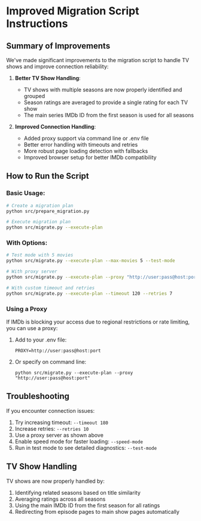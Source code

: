 # Improved Migration Script Instructions

## Summary of Improvements
We've made significant improvements to the migration script to handle TV shows and improve connection reliability:

1. **Better TV Show Handling**:
   - TV shows with multiple seasons are now properly identified and grouped
   - Season ratings are averaged to provide a single rating for each TV show
   - The main series IMDb ID from the first season is used for all seasons

2. **Improved Connection Handling**:
   - Added proxy support via command line or .env file
   - Better error handling with timeouts and retries
   - More robust page loading detection with fallbacks
   - Improved browser setup for better IMDb compatibility


## How to Run the Script

### Basic Usage:
```bash
# Create a migration plan
python src/prepare_migration.py

# Execute migration plan
python src/migrate.py --execute-plan
```

### With Options:
```bash
# Test mode with 5 movies
python src/migrate.py --execute-plan --max-movies 5 --test-mode

# With proxy server
python src/migrate.py --execute-plan --proxy "http://user:pass@host:port"

# With custom timeout and retries
python src/migrate.py --execute-plan --timeout 120 --retries 7
```

### Using a Proxy
If IMDb is blocking your access due to regional restrictions or rate limiting, you can use a proxy:

1. Add to your .env file:
   ```
   PROXY=http://user:pass@host:port
   ```

2. Or specify on command line:
   ```
   python src/migrate.py --execute-plan --proxy "http://user:pass@host:port"
   ```

## Troubleshooting
If you encounter connection issues:

1. Try increasing timeout: `--timeout 180`
2. Increase retries: `--retries 10`
3. Use a proxy server as shown above
4. Enable speed mode for faster loading: `--speed-mode`
5. Run in test mode to see detailed diagnostics: `--test-mode`

## TV Show Handling
TV shows are now properly handled by:

1. Identifying related seasons based on title similarity
2. Averaging ratings across all seasons
3. Using the main IMDb ID from the first season for all ratings
4. Redirecting from episode pages to main show pages automatically
